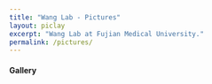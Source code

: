```yaml
---
title: "Wang Lab - Pictures"
layout: piclay
excerpt: "Wang Lab at Fujian Medical University."
permalink: /pictures/
---
```


<h4>Gallery</h4>

